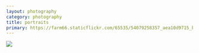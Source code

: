 ```yaml
---
layout: photography
category: photography
title: portraits
primary: https://farm66.staticflickr.com/65535/54079258357_aea10d9715_b.jpg
---
```


<div class="gallery">
  <div class="row">
    <div class="column">
      <img src="https://farm66.staticflickr.com/65535/54079258357_aea10d9715_b.jpg">
    </div>
  </div>
</div>
